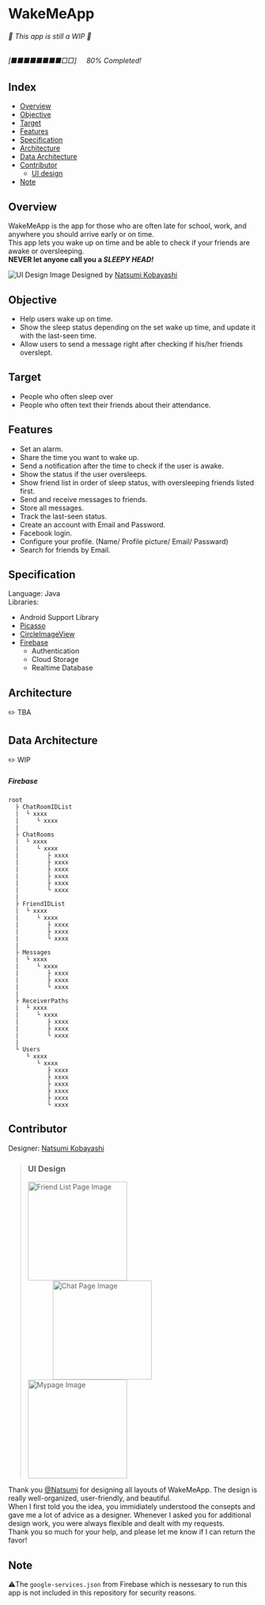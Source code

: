 # WakeMeApp

###### 🚧 This app is still a WIP 🚧

###### [■■■■■■■■□□]&nbsp;&nbsp;&nbsp;&nbsp;&nbsp;80% Completed!

## Index

- [Overview](#overview)
- [Objective](#objective)
- [Target](#target)
- [Features](#features)
- [Specification](#specification)
- [Architecture](#architecture)
- [Data Architecture](#data-architecture)
- [Contributor](#contributor)
  - [UI design](#ui-design)
- [Note](#note)

## Overview

WakeMeApp is the app for those who are often late for school, work, and anywhere you should arrive early or on time.  
This app lets you wake up on time and be able to check if your friends are awake or oversleeping.  
**NEVER let anyone call you a _SLEEPY HEAD!_**

![UI Design Image](../media/readme.png?raw=true)
Designed by [Natsumi Kobayashi](https://github.com/coooopeeeer)

## Objective

- Help users wake up on time.
- Show the sleep status depending on the set wake up time, and update it with the last-seen time.
- Allow users to send a message right after checking if his/her friends overslept.

## Target

- People who often sleep over
- People who often text their friends about their attendance.

## Features

- Set an alarm.
- Share the time you want to wake up.
- Send a notification after the time to check if the user is awake.
- Show the status if the user oversleeps.
- Show friend list in order of sleep status, with oversleeping friends listed first.
- Send and receive messages to friends.
- Store all messages.
- Track the last-seen status.
- Create an account with Email and Password.
- Facebook login.
- Configure your profile. (Name/ Profile picture/ Email/ Passward)
- Search for friends by Email.

## Specification

Language: Java  
Libraries:

- Android Support Library
- [Picasso](https://github.com/square/picasso)
- [CircleImageView](https://github.com/hdodenhof/CircleImageView)
- [Firebase](https://firebase.google.com/)
  - Authentication
  - Cloud Storage
  - Realtime Database

## Architecture

✏️ TBA

## Data Architecture

✏️ WIP

##### Firebase

```
root
  ├ ChatRoomIDList
  |  └ xxxx
  |     └ xxxx
  |
  ├ ChatRooms
  |  └ xxxx
  |     └ xxxx
  |        ├ xxxx
  |        ├ xxxx
  |        ├ xxxx
  |        ├ xxxx
  |        ├ xxxx
  |        └ xxxx
  |
  ├ FriendIDList
  |  └ xxxx
  |     └ xxxx
  |        ├ xxxx
  |        ├ xxxx
  |        └ xxxx
  |
  ├ Messages
  |  └ xxxx
  |     └ xxxx
  |        ├ xxxx
  |        ├ xxxx
  |        └ xxxx
  |
  ├ ReceiverPaths
  |  └ xxxx
  |     └ xxxx
  |        ├ xxxx
  |        ├ xxxx
  |        └ xxxx
  |
  └ Users
     └ xxxx
        └ xxxx
           ├ xxxx
           ├ xxxx
           ├ xxxx
           ├ xxxx
           ├ xxxx
           └ xxxx
```

## Contributor

Designer: [Natsumi Kobayashi](https://github.com/coooopeeeer)

> ### UI Design
>
> <img src="../media/friend_list.png?raw=true" width="200px" alt="Friend List Page Image"><img src="../media/chat.png?raw=true" width="200px" alt="Chat Page Image" hspace="50"><img src="../media/mypage.png?raw=true" width="200px" alt="Mypage Image">

Thank you [@Natsumi](https://github.com/coooopeeeer) for designing all layouts of WakeMeApp. The design is really well-organized, user-friendly, and beautiful.  
When I first told you the idea, you immidiately understood the consepts and gave me a lot of advice as a designer. Whenever I asked you for additional design work, you were always flexible and dealt with my requests.  
Thank you so much for your help, and please let me know if I can return the favor!

## Note

⚠️The `google-services.json` from Firebase which is nessesary to run this app is not included in this repository for security reasons.
